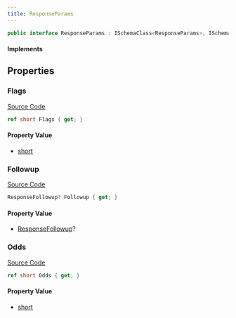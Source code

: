 ```yaml
---
title: ResponseParams
---
```


```csharp
public interface ResponseParams : ISchemaClass<ResponseParams>, ISchemaField, ISchemaClass, INativeHandle
```

#### Implements

## Properties

### Flags

[Source Code](https://github.com/swiftly-solution/swiftlys2/blob/main/managed/src/SwiftlyS2.Generated/Schemas/Interfaces/ResponseParams.cs#L19)

```csharp
ref short Flags { get; }
```

#### Property Value

- [short](https://learn.microsoft.com/dotnet/api/system.int16)

### Followup

[Source Code](https://github.com/swiftly-solution/swiftlys2/blob/main/managed/src/SwiftlyS2.Generated/Schemas/Interfaces/ResponseParams.cs#L21)

```csharp
ResponseFollowup? Followup { get; }
```

#### Property Value

- [ResponseFollowup](/docs/api/shared/schemadefinitions/responsefollowup)?

### Odds

[Source Code](https://github.com/swiftly-solution/swiftlys2/blob/main/managed/src/SwiftlyS2.Generated/Schemas/Interfaces/ResponseParams.cs#L17)

```csharp
ref short Odds { get; }
```

#### Property Value

- [short](https://learn.microsoft.com/dotnet/api/system.int16)

